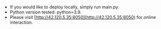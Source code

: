- If you would like to deploy locally, simply run main.py.
- Python version tested: python=3.9.
- Please visit [http://42.120.5.35:8050](http://42.120.5.35:8050) for online interaction.
